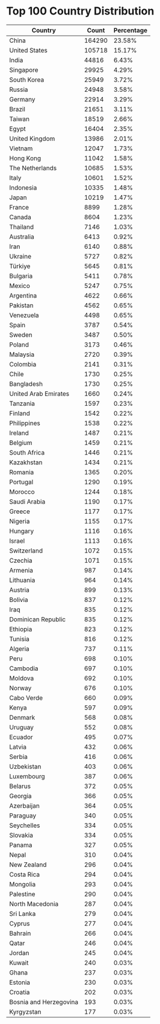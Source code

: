 # Top 100 Country Distribution
| Country | Count | Percentage |
|----|----|----|
| China | 164290 | 23.58% |
| United States | 105718 | 15.17% |
| India | 44816 | 6.43% |
| Singapore | 29925 | 4.29% |
| South Korea | 25949 | 3.72% |
| Russia | 24948 | 3.58% |
| Germany | 22914 | 3.29% |
| Brazil | 21651 | 3.11% |
| Taiwan | 18519 | 2.66% |
| Egypt | 16404 | 2.35% |
| United Kingdom | 13986 | 2.01% |
| Vietnam | 12047 | 1.73% |
| Hong Kong | 11042 | 1.58% |
| The Netherlands | 10685 | 1.53% |
| Italy | 10601 | 1.52% |
| Indonesia | 10335 | 1.48% |
| Japan | 10219 | 1.47% |
| France | 8899 | 1.28% |
| Canada | 8604 | 1.23% |
| Thailand | 7146 | 1.03% |
| Australia | 6413 | 0.92% |
| Iran | 6140 | 0.88% |
| Ukraine | 5727 | 0.82% |
| Türkiye | 5645 | 0.81% |
| Bulgaria | 5411 | 0.78% |
| Mexico | 5247 | 0.75% |
| Argentina | 4622 | 0.66% |
| Pakistan | 4562 | 0.65% |
| Venezuela | 4498 | 0.65% |
| Spain | 3787 | 0.54% |
| Sweden | 3487 | 0.50% |
| Poland | 3173 | 0.46% |
| Malaysia | 2720 | 0.39% |
| Colombia | 2141 | 0.31% |
| Chile | 1730 | 0.25% |
| Bangladesh | 1730 | 0.25% |
| United Arab Emirates | 1660 | 0.24% |
| Tanzania | 1597 | 0.23% |
| Finland | 1542 | 0.22% |
| Philippines | 1538 | 0.22% |
| Ireland | 1487 | 0.21% |
| Belgium | 1459 | 0.21% |
| South Africa | 1446 | 0.21% |
| Kazakhstan | 1434 | 0.21% |
| Romania | 1365 | 0.20% |
| Portugal | 1290 | 0.19% |
| Morocco | 1244 | 0.18% |
| Saudi Arabia | 1190 | 0.17% |
| Greece | 1177 | 0.17% |
| Nigeria | 1155 | 0.17% |
| Hungary | 1116 | 0.16% |
| Israel | 1113 | 0.16% |
| Switzerland | 1072 | 0.15% |
| Czechia | 1071 | 0.15% |
| Armenia | 987 | 0.14% |
| Lithuania | 964 | 0.14% |
| Austria | 899 | 0.13% |
| Bolivia | 837 | 0.12% |
| Iraq | 835 | 0.12% |
| Dominican Republic | 835 | 0.12% |
| Ethiopia | 823 | 0.12% |
| Tunisia | 816 | 0.12% |
| Algeria | 737 | 0.11% |
| Peru | 698 | 0.10% |
| Cambodia | 697 | 0.10% |
| Moldova | 692 | 0.10% |
| Norway | 676 | 0.10% |
| Cabo Verde | 660 | 0.09% |
| Kenya | 597 | 0.09% |
| Denmark | 568 | 0.08% |
| Uruguay | 552 | 0.08% |
| Ecuador | 495 | 0.07% |
| Latvia | 432 | 0.06% |
| Serbia | 416 | 0.06% |
| Uzbekistan | 403 | 0.06% |
| Luxembourg | 387 | 0.06% |
| Belarus | 372 | 0.05% |
| Georgia | 366 | 0.05% |
| Azerbaijan | 364 | 0.05% |
| Paraguay | 340 | 0.05% |
| Seychelles | 334 | 0.05% |
| Slovakia | 334 | 0.05% |
| Panama | 327 | 0.05% |
| Nepal | 310 | 0.04% |
| New Zealand | 296 | 0.04% |
| Costa Rica | 294 | 0.04% |
| Mongolia | 293 | 0.04% |
| Palestine | 290 | 0.04% |
| North Macedonia | 287 | 0.04% |
| Sri Lanka | 279 | 0.04% |
| Cyprus | 277 | 0.04% |
| Bahrain | 266 | 0.04% |
| Qatar | 246 | 0.04% |
| Jordan | 245 | 0.04% |
| Kuwait | 240 | 0.03% |
| Ghana | 237 | 0.03% |
| Estonia | 230 | 0.03% |
| Croatia | 202 | 0.03% |
| Bosnia and Herzegovina | 193 | 0.03% |
| Kyrgyzstan | 177 | 0.03% |
